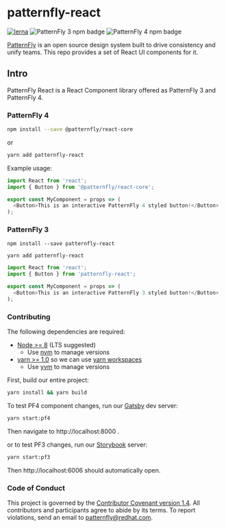 # patternfly-react

[![lerna](https://img.shields.io/badge/maintained%20with-lerna-green.svg?style=for-the-badge)](https://lernajs.io/)
![PatternFly 3 npm badge](https://img.shields.io/npm/v/patternfly-react.svg?label=PF3%20Core&style=for-the-badge)
![PatternFly 4 npm badge](https://img.shields.io/npm/v/@patternfly/react-core.svg?label=PF4%20Core&style=for-the-badge)

[PatternFly](https://www.patternfly.org/v4/) is an open source design system built to drive consistency and unify teams. This repo provides a set of React UI components for it.

## Intro

PatternFly React is a React Component library offered as PatternFly 3 and PatternFly 4.

### PatternFly 4

```sh
npm install --save @patternfly/react-core
```

or

```sh
yarn add patternfly-react
```

Example usage:

```javascript
import React from 'react';
import { Button } from '@patternfly/react-core';

export const MyComponent = props => (
  <Button>This is an interactive PatternFly 4 styled button!</Button>
);
```

### PatternFly 3

`npm install --save patternfly-react`

`yarn add patternfly-react`

```javascript
import React from 'react';
import { Button } from 'patternfly-react';

export const MyComponent = props => (
  <Button>This is an interactive PatternFly 3 styled button!</Button>
);
```

### Contributing

The following dependencies are required:
- [Node >= 8](https://nodejs.org/en/) (LTS suggested)
  - Use [nvm](https://github.com/nvm-sh/nvm#installation-and-update) to manage versions
- [yarn >= 1.0](https://yarnpkg.com/en/docs/install#debian-stable) so we can use [yarn workspaces](https://yarnpkg.com/lang/en/docs/workspaces/)
  - Use [yvm](https://yvm.js.org/docs/overview) to manage versions

First, build our entire project:

```sh
yarn install && yarn build
```

To test PF4 component changes, run our [Gatsby](https://www.gatsbyjs.org/) dev server:

```sh
yarn start:pf4
```

Then navigate to http://localhost:8000 .

or to test PF3 changes, run our [Storybook](https://storybook.js.org/) server:

```sh
yarn start:pf3
```

Then http://localhost:6006 should automatically open.

### Code of Conduct

This project is governed by the [Contributor Covenant version 1.4](https://www.contributor-covenant.org/version/1/4/code-of-conduct.html). All contributors and participants agree to abide by its terms. To report violations, send an email to patternfly@redhat.com.
